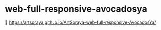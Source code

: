 # web-full-responsive-avocadosya
:avocado:
https://artsoraya.github.io/ArtSoraya-web-full-responsive-AvocadosYa/
